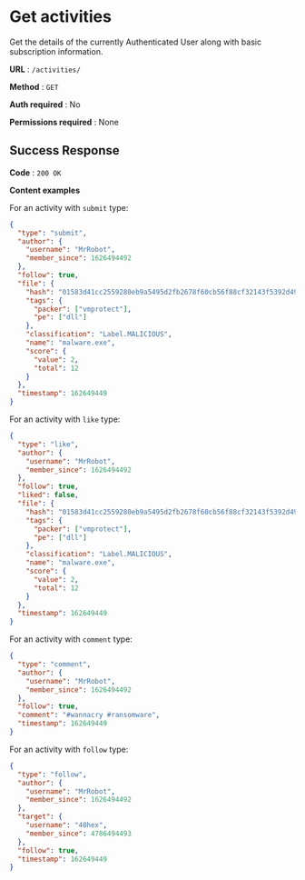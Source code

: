 # Get activities

Get the details of the currently Authenticated User along with basic
subscription information.

**URL** : `/activities/`

**Method** : `GET`

**Auth required** : No

**Permissions required** : None

## Success Response

**Code** : `200 OK`

**Content examples**

For an activity with `submit` type:

```json
{
  "type": "submit",
  "author": {
    "username": "MrRobot",
    "member_since": 1626494492
  },
  "follow": true,
  "file": {
    "hash": "01583d41cc2559280eb9a5495d2fb2678f60cb56f88cf32143f5392d499f0b3e",
    "tags": {
      "packer": ["vmprotect"],
      "pe": ["dll"]
    },
    "classification": "Label.MALICIOUS",
    "name": "malware.exe",
    "score": {
      "value": 2,
      "total": 12
    }
  },
  "timestamp": 162649449
}
```

For an activity with `like` type:

```json
{
  "type": "like",
  "author": {
    "username": "MrRobot",
    "member_since": 1626494492
  },
  "follow": true,
  "liked": false,
  "file": {
    "hash": "01583d41cc2559280eb9a5495d2fb2678f60cb56f88cf32143f5392d499f0b3e",
    "tags": {
      "packer": ["vmprotect"],
      "pe": ["dll"]
    },
    "classification": "Label.MALICIOUS",
    "name": "malware.exe",
    "score": {
      "value": 2,
      "total": 12
    }
  },
  "timestamp": 162649449
}
```

For an activity with `comment` type:

```json
{
  "type": "comment",
  "author": {
    "username": "MrRobot",
    "member_since": 1626494492
  },
  "follow": true,
  "comment": "#wannacry #ransomware",
  "timestamp": 162649449
}
```

For an activity with `follow` type:

```json
{
  "type": "follow",
  "author": {
    "username": "MrRobot",
    "member_since": 1626494492
  },
  "target": {
    "username": "40hex",
    "member_since": 4786494493
  },
  "follow": true,
  "timestamp": 162649449
}
```
